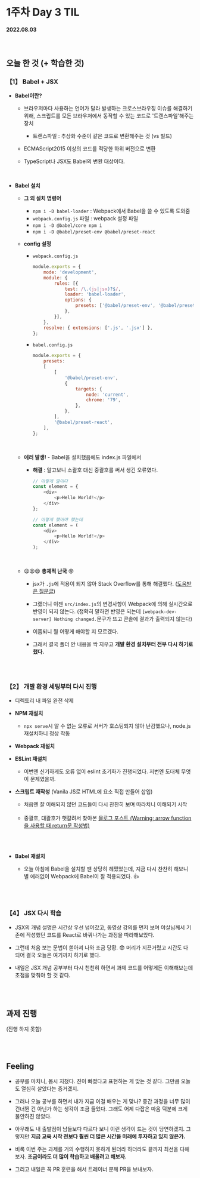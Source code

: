 # 1주차 Day 3 TIL

#### 2022.08.03

<br/>

## 오늘 한 것 (+ 학습한 것)

### 【1】 Babel + JSX

- <strong>Babel이란?</strong>

    - 브라우저마다 사용하는 언어가 달라 발생하는 크로스브라우징 이슈를 해결하기 위해, 스크립트를 모든 브라우저에서 동작할 수 있는 코드로 '트랜스파일'해주는 장치

        - 트랜스파일 : 추상화 수준이 같은 코드로 변환해주는 것 (vs 빌드)

    - ECMAScript2015 이상의 코드를 적당한 하위 버전으로 변환

    - TypeScript나 JSX도 Babel의 변환 대상이다.

<br/>

- <strong>Babel 설치</strong>

    - <strong>그 외 설치 명령어</strong>

        - <code>npm i -D babel-loader</code> : Webpack에서 Babel을 쓸 수 있도록 도와줌
        - <code>webpack.config.js</code> 파일 : webpack 설정 파일
        - <code>npm i -D @babel/core npm i</code> 
        - <code>npm i -D @babel/preset-env @babel/preset-react</code>

    - <strong>config 설정</strong>

        - <code>webpack.config.js</code>

            ```javascript
            module.exports = {
                mode: 'development',
                module: {
                    rules: [{
                        test: /\.(js|jsx)?$/,
                        loader: 'babel-loader',
                        options: {
                            presets: ['@babel/preset-env', '@babel/preset-react'],
                        },
                    }],
                },
                resolve: { extensions: ['.js', '.jsx'] },
            };

            ```

        - <code>babel.config.js</code>

            ```javascript
            module.exports = {
                presets:
                [
                    [
                        '@babel/preset-env',
                        {
                            targets: {
                                node: 'current',
                                chrome: '79',
                            },
                        },
                    ],
                    '@babel/preset-react',
                ],
            };
            ```
    <br/>

    - <strong>에러 발생!</strong> - Babel을 설치했음에도 index.js 파일에서 

        - <strong>해결</strong> : 알고보니 소괄호 대신 중괄호를 써서 생긴 오류였다.

            ```javascript
            // 이렇게 말이다
            const element = {
                <div>
                    <p>Hello World!</p>
                </div>
            };

            // 이렇게 했어야 했는데
            const element = (
                <div>
                    <p>Hello World!</p>
                </div>
            );
            ```

    <br/>

    - 😫😫😫 <strong>총체적 난국</strong> 😰

        - jsx가 <code>.js</code>에 적용이 되지 않아 Stack Overflow를 통해 해결했다. (<a href="https://stackoverflow.com/questions/43031126/jsx-not-allowed-in-files-with-extension-js-with-eslint-config-airbnb/49505827#49505827">도움받은 질문글</a>)

        - 그랬더니 이젠 <code>src/index.js</code>의 변경사항이 Webpack에 의해 실시간으로 반영이 되지 않는다. (정확히 말하면 반영은 되는데 <code>[webpack-dev-server] Nothing changed.</code>문구가 뜨고 콘솔에 결과가 출력되지 않는다)

        - 이쯤되니 뭘 어떻게 해야할 지 모르겠다.

        - 그래서 결국 폴더 안 내용을 싹 지우고 <strong>개발 환경 설치부터 전부 다시 하기로 했다.</strong>

<br/><br/>

### 【2】 개발 환경 세팅부터 다시 진행

- 디렉토리 내 파일 완전 삭제

- <strong>NPM 재설치</strong>

    - <code>npx serve</code>시 알 수 없는 오류로 서버가 호스팅되지 않아 난감했으나, node.js 재설치하니 정상 작동

- <strong>Webpack 재설치</strong>

- <strong>ESLint 재설치</strong>

    - 이번엔 신기하게도 오류 없이 eslint 초기화가 진행되었다. 저번엔 도대체 무엇이 문제였을까.

- <strong>스크립트 재작성</strong> (Vanila JS로 HTML에 요소 직접 만들어 삽입)

    - 처음엔 잘 이해되지 않던 코드들이 다시 찬찬히 보며 따라치니 이해되기 시작

    <br/>

    - 중괄호, 대괄호가 햇갈려서 찾아본 <a href="https://velog.io/@ylyl/TIL-Warning-arrow-function-return-value">믈로그 포스트 (Warning; arrow function을 사용할 때 return문 작성법)</a>

<br/><br/>

- <strong>Babel 재설치</strong>

    - 오늘 아침에 Babel을 설치할 땐 상당히 헤맸었는데, 지금 다시 찬찬히 해보니 별 에러없이 Webpack에 Babel이 잘 적용되었다. 👍

<br/><br/>

### 【4】 JSX 다시 학습

- JSX의 개념 설명은 시간상 우선 넘어갔고, 동영상 강의를 먼저 보며 야살님께서 기존에 작성했던 코드를 React로 바꿔나가는 과정을 따라해보았다.

- 그런데 처음 보는 문법이 쏟아져 나와 조금 당황. 😨 머리가 지끈거렸고 시간도 다 되어 결국 오늘은 여기까지 하기로 했다.

- 내일은 JSX 개념 공부부터 다시 천천히 하면서 과제 코드를 어떻게든 이해해보는데 초점을 맞춰야 할 것 같다.

<br/><br/>

## 과제 진행

(진행 하지 못함)

<br/><br/>

## Feeling

- 공부를 마치니, 몹시 지쳤다. 진이 빠졌다고 표현하는 게 맞는 것 같다. 그만큼 오늘도 열심히 살았다는 증거겠지.

- 그러나 오늘 공부를 하면서 내가 지금 이걸 배우는 게 맞나? 중간 과정을 너무 많이 건너뛴 건 아닌가 하는 생각이 조금 들었다. 그래도 어제 다잡은 마음 덕분에 크게 불안하진 않았다.

- 아무래도 내 출발점이 남들보다 다르다 보니 이런 생각이 드는 것이 당연하겠지. 그렇지만 <strong>지금 교육 시작 전보다 훨씬 더 많은 시간을 미래에 투자하고 있지 않은가.</strong>

- 비록 이번 주는 과제를 거의 수행하지 못하게 된더라 하더라도 끝까지 최선을 다해보자. <strong>조금이라도 더 많이 학습하고 배울려고 해보자.</strong>

- 그리고 내일은 꼭 PR 훈련을 해서 트레이너 분께 PR을 보내보자.